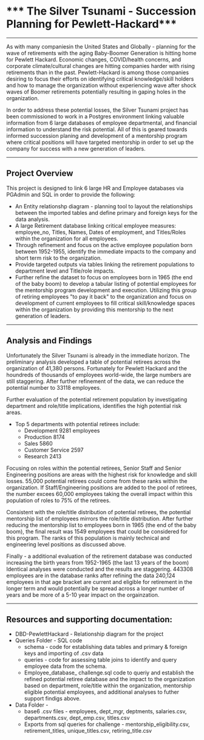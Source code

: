 # *** The Silver Tsunami - Succession Planning for Pewlett-Hackard***
_____________________________________________________________________________________________________________________________
As with many companiesin the United States and Globally - planning for the wave of retirements with the aging Baby-Boomer Generation is hitting home for Pewlett Hackard. Economic changes, COVID/health concerns, and corporate climate/cultural changes are hitting companies harder with rising retirements than in the past. Pewlett-Hackard is among those companies desiring to focus their efforts on identifying critical knowledge/skill holders and how to manage the organization without experiencing wave after shock waves of Boomer retirements potentially resulting in gaping holes in the organization. 

In order to address these potential losses, the Silver Tsunami project has been commissioned to work in a Postgres environment linking valuable information from 6 large databases of employee departmental, and financial information to understand the risk potential. All of this is geared towards informed succession planing and development of a mentorship program where critical positions will have targeted mentorship in order to set up the company for success with a new generation of leaders.

______________________________________________________________________________________________________________________________
## Project Overview
This project is designed to link 6 large HR and Employee databases via PGAdmin and SQL in order to provide the following:
- An Entity relationshp diagram - planning tool to layout the relationships between the imported tables and define primary and foreign keys for the data analysis.
- A large Retirement database linking critical employee measures: employee_no, Titles, Names, Dates of employment, and Titles/Roles within the organization for all employees.
- Through refinement and focus on the active employee population born between 1952-1955, identify the immediate impacts to the company and short term risk to the organization. 
- Provide targeted outputs via tables linking the retirement populations to department level and Title/role impacts.
- Further refine the dataset to focus on employees born in 1965 (the end of the baby boom) to develop a tabular listing of potential employees for the mentorship program development and execution.  Utilizing this group of retiring employees "to pay it back" to the organization and focus on development of current employees to fill critical skill/knowledge spaces within the organization by providing this mentorship to the next generation of leaders. 
______________________________________________________________________________________________________________________________
## Analysis and Findings
Unfortunately the Silver Tsunami is already in the immediate horizon. The preliminary analysis developed a table of potential retirees across the organization of 41,380 persons.  Fortunately for Pewlett Hackard and the houndreds of thousands of employees world-wide, the large numbers are still staggering.  After further refinement of the data, we can reduce the potential number to 33118 employees. 

Further evaluation of the potential retirement population by investigating department and role/title implications, identifies the high potential risk areas.
  - Top 5 departments with potential retirees include:
    - Development         9281 employees
    - Production          8174
    - Sales               5860
    - Customer Service    2597
    - Research            2413

 Focusing on roles within the potential retirees, Senior Staff and Senior Engineering positions are areas with the highest risk for knowledge and skill losses.  55,000 potential retirees could come from these ranks within the organization.  If Staff/Engineering positions are added to the pool of retirees, the number excees 60,000 employees taking the overall impact within this population of roles to 75% of the retirees.  
 
 Consistent with the role/title distribution of potential retirees, the potential mentorship list of employees mirrors the role/title distribution.  After further reducing the mentorship list to employees born in 1965 (the end of the baby boom), the final result was 1549 employees that could be considered for this program.  The ranks of this population is mainly technical and engineering level positions as discussed above.

Finally - a additional evaluation of the retirement database was conducted increasing the birth years from 1952-1965 (the last 13 years of the boom)  Identical analyses were conducted and the results are staggering.  443308 employees are in the database ranks after refining the data 240,124 employees in that age bracket are current and eligible for retirement in the longer term and would potentially be spread across a longer number of years and be more of a 5-10 year impact on the orgainzation.
________________________________________________________________________________________________________________
## Resources and supporting documentation:
- DBD-PewlettHackard - Relationship diagram for the project
- Queries Folder - SQL code
  -  schema - code for establishing data tables and primary & foreign keys and importing of .csv data
  -  queries - code for assessing table joins to identify and query employee data from the schema.  
  - Employee_database_ challenge.sql code to queriy and establish the refined potential retiree database and the impact to the organization based on department, role/title within the organization, mentorship eligible potential employees, and additional analyses to futher support findigs above.
- Data Folder - 
  - base6 .csv files - employees, dept_mgr, deptments, salaries.csv, departments.csv, dept_emp.csv, titles.csv
  - Exports from sql queries for challenge - mentorship_eligibility.csv, retirement_titles, unique_titles.csv, retiring_title.csv 
